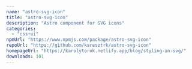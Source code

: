 ```yaml
---
name: "astro-svg-icon"
title: "astro-svg-icon"
description: "Astro component for SVG icons"
categories:
  - "css+ui"
npmUrl: "https://www.npmjs.com/package/astro-svg-icon"
repoUrl: "https://github.com/karesztrk/astro-svg-icon"
homepageUrl: "https://karolytorok.netlify.app/blog/styling-an-svg/"
downloads: 101
---
```

